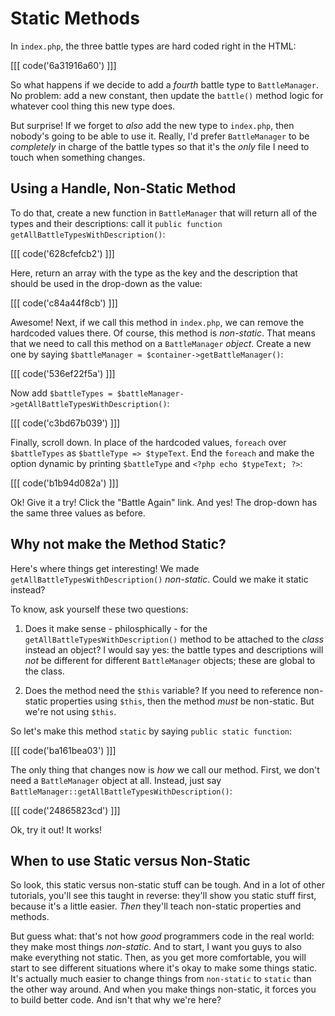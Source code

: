 # Static Methods

In `index.php`, the three battle types are hard coded right in the HTML:

[[[ code('6a31916a60') ]]]

So what happens if we decide to add a *fourth* battle type to `BattleManager`. No problem:
add a new constant, then update the `battle()` method logic for whatever cool thing
this new type does.

But surprise! If we forget to *also* add the new type to `index.php`, then nobody's
going to be able to use it. Really, I'd prefer `BattleManager` to be *completely* in charge
of the battle types so that it's the *only* file I need to touch when something changes.

## Using a Handle, Non-Static Method

To do that, create a new function in `BattleManager` that will return all of the
types and their descriptions: call it `public function getAllBattleTypesWithDescription()`:

[[[ code('628cfefcb2') ]]]

Here, return an array with the type as the key and the description that should be
used in the drop-down as the value:

[[[ code('c84a44f8cb') ]]]

Awesome! Next, if we call this method in `index.php`, we can remove the hardcoded
values there. Of course, this method is *non-static*. That means that we need to
call this method on a `BattleManager` *object*. Create a new one by saying
`$battleManager = $container->getBattleManager()`:

[[[ code('536ef22f5a') ]]]

Now add `$battleTypes = $battleManager->getAllBattleTypesWithDescription()`:

[[[ code('c3bd67b039') ]]]

Finally, scroll down. In place of the hardcoded values, `foreach` over `$battleTypes` as
`$battleType => $typeText`. End the `foreach` and make the option dynamic by printing
`$battleType` and `<?php echo $typeText; ?>`:

[[[ code('b1b94d082a') ]]]

Ok! Give it a try! Click the "Battle Again" link. And yes! The drop-down has the
same three values as before.

## Why not make the Method Static?

Here's where things get interesting! We made `getAllBattleTypesWithDescription()`
*non-static*. Could we make it static instead?

To know, ask yourself these two questions:

1. Does it make sense - philosphically - for the `getAllBattleTypesWithDescription()`
   method to be attached to the *class* instead an object? I would say yes: the
   battle types and descriptions will *not* be different for different `BattleManager`
   objects; these are global to the class.

2. Does the method need the `$this` variable? If you need to reference non-static
   properties using `$this`, then the method *must* be non-static. But we're not
   using `$this`.

So let's make this method `static` by saying `public static function`:

[[[ code('ba161bea03') ]]]

The only thing that changes now is *how* we call our method. First, we don't need a `BattleManager`
object at all. Instead, just say `BattleManager::getAllBattleTypesWithDescription()`:

[[[ code('24865823cd') ]]]

Ok, try it out! It works!

## When to use Static versus Non-Static

So look, this static versus non-static stuff can be tough. And in a lot of other
tutorials, you'll see this taught in reverse: they'll show you static stuff first,
because it's a little easier. *Then* they'll teach non-static properties and methods.

But guess what: that's not how *good* programmers code in the real world: they make
most things *non-static*. And to start, I want you guys to also make everything not
static. Then, as you get more comfortable, you will start to see different situations
where it's okay to make some things static. It's actually much easier to change things
from `non-static` to `static` than the other way around. And when you make things
non-static, it forces you to build better code. And isn't that why we're here?
